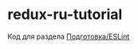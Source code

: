 # redux-ru-tutorial
Код для раздела [Подготовка/ESLint](https://github.com/maxfarseer/redux-ru-tutorial/tree/configure_ESlint)
